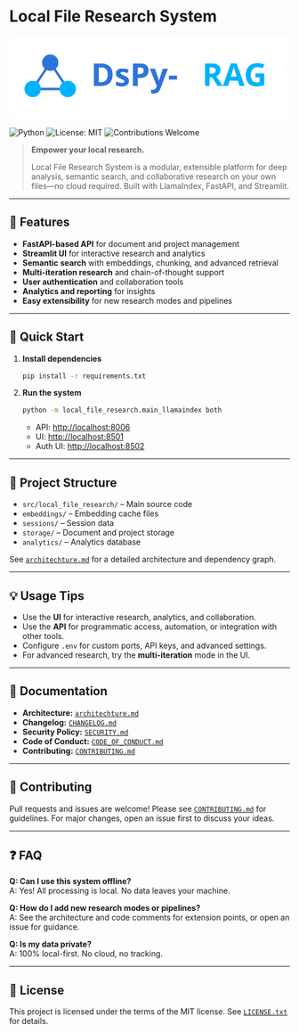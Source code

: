 # Local File Research System

<p align="center">
  <img src="assets/dspy-rag-logo.svg" alt="Project Logo"/>
</p>

![Python](https://img.shields.io/badge/python-3.9%2B-blue?logo=python)
![License: MIT](https://img.shields.io/badge/License-MIT-yellow.svg)
![Contributions Welcome](https://img.shields.io/badge/contributions-welcome-brightgreen.svg)

> **Empower your local research.**
> 
> Local File Research System is a modular, extensible platform for deep analysis, semantic search, and collaborative research on your own files—no cloud required. Built with LlamaIndex, FastAPI, and Streamlit.

---

## 🚀 Features
- **FastAPI-based API** for document and project management
- **Streamlit UI** for interactive research and analytics
- **Semantic search** with embeddings, chunking, and advanced retrieval
- **Multi-iteration research** and chain-of-thought support
- **User authentication** and collaboration tools
- **Analytics and reporting** for insights
- **Easy extensibility** for new research modes and pipelines

---

## 🏁 Quick Start

1. **Install dependencies**
   ```bash
   pip install -r requirements.txt
   ```
2. **Run the system**
   ```bash
   python -m local_file_research.main_llamaindex both
   ```
   - API: [http://localhost:8006](http://localhost:8006)
   - UI:  [http://localhost:8501](http://localhost:8501)
   - Auth UI: [http://localhost:8502](http://localhost:8502)

---

## 📁 Project Structure

- `src/local_file_research/` – Main source code
- `embeddings/` – Embedding cache files
- `sessions/` – Session data
- `storage/` – Document and project storage
- `analytics/` – Analytics database

See [`architechture.md`](architechture.md) for a detailed architecture and dependency graph.

---

## 💡 Usage Tips
- Use the **UI** for interactive research, analytics, and collaboration.
- Use the **API** for programmatic access, automation, or integration with other tools.
- Configure `.env` for custom ports, API keys, and advanced settings.
- For advanced research, try the **multi-iteration** mode in the UI.

---

## 📝 Documentation
- **Architecture:** [`architechture.md`](architechture.md)
- **Changelog:** [`CHANGELOG.md`](CHANGELOG.md)
- **Security Policy:** [`SECURITY.md`](SECURITY.md)
- **Code of Conduct:** [`CODE_OF_CONDUCT.md`](CODE_OF_CONDUCT.md)
- **Contributing:** [`CONTRIBUTING.md`](CONTRIBUTING.md)

---

## 🤝 Contributing
Pull requests and issues are welcome! Please see [`CONTRIBUTING.md`](CONTRIBUTING.md) for guidelines. For major changes, open an issue first to discuss your ideas.

---

## ❓ FAQ

**Q: Can I use this system offline?**  
A: Yes! All processing is local. No data leaves your machine.

**Q: How do I add new research modes or pipelines?**  
A: See the architecture and code comments for extension points, or open an issue for guidance.

**Q: Is my data private?**  
A: 100% local-first. No cloud, no tracking.

---

## 📄 License
This project is licensed under the terms of the MIT license. See [`LICENSE.txt`](LICENSE.txt) for details.
